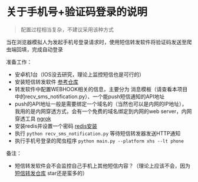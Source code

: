 # 关于手机号+验证码登录的说明
> 配置过程相当复杂，不建议采用该种方式

当在浏览器模拟人为发起手机号登录请求时，使用短信转发软件将验证码发送至爬虫端回填，完成自动登录

准备工作：

- 安卓机1台（IOS没去研究，理论上监控短信也是可行的）
- 安装短信转发软件 [参考仓库](https://github.com/pppscn/SmsForwarder)
- 转发软件中配置WEBHOOK相关的信息，主要分为 消息模板（请查看本项目中的recv_sms_notification.py）、一个能push短信通知的API地址
- push的API地址一般是需要绑定一个域名的（当然也可以是内网的IP地址），我用的是内网穿透方式，会有一个免费的域名绑定到内网的web
  server，内网穿透工具 [ngrok](https://ngrok.com/docs/)
- 安装redis并设置一个密码 [redis安装](https://www.cnblogs.com/hunanzp/p/12304622.html)
- 执行 `python recv_sms_notification.py` 等待短信转发器发送HTTP通知
- 执行手机号登录的爬虫程序 `python main.py --platform xhs --lt phone`

备注：

- 短信转发软件会不会监控自己手机上其他短信内容？（理论上应该不会，因为[短信转发仓库](https://github.com/pppscn/SmsForwarder)
star还是蛮多的）
